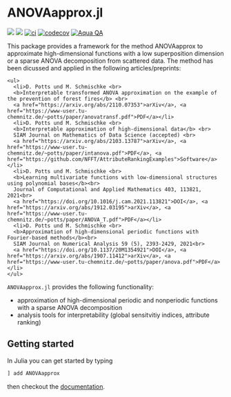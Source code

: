 # ANOVAapprox.jl

[![](https://img.shields.io/badge/docs-stable-blue.svg)](https://nfft.github.io/ANOVAapprox.jl/stable)
[![](https://img.shields.io/badge/docs-dev-blue.svg)](https://nfft.github.io/ANOVAapprox.jl/dev)
[![ci](https://github.com/NFFT/ANOVAapprox.jl/actions/workflows/ci.yml/badge.svg)](https://github.com/NFFT/ANOVAapprox.jl/actions?query=workflow%3ACI+branch%3Amain)
[![codecov](https://codecov.io/gh/NFFT/ANOVAapprox.jl/branch/main/graph/badge.svg?token=5RUDL3Z3S5)](https://codecov.io/gh/NFFT/ANOVAapprox.jl)
[![Aqua QA](https://img.shields.io/badge/Aqua.jl-%F0%9F%8C%A2-aqua.svg)](https://github.com/JuliaTesting/Aqua.jl)

This package provides a framework for the method ANOVAapprox to approximate high-dimensional functions with a low superposition dimension or a sparse ANOVA decomposition from scattered data. The method has been dicussed and applied in the following articles/preprints:

```@raw html
<ul>
  <li>D. Potts und M. Schmischke <br> 
  <b>Interpretable transformed ANOVA approximation on the example of the prevention of forest fires</b> <br>
  <a href="https://arxiv.org/abs/2110.07353">arXiv</a>, <a href="https://www-user.tu-chemnitz.de/~potts/paper/anovatransf.pdf">PDF</a></li>
  <li>D. Potts und M. Schmischke <br> 
  <b>Interpretable approximation of high-dimensional data</b> <br>
  SIAM Journal on Mathematics of Data Science (accepted) <br>
  <a href="https://arxiv.org/abs/2103.13787">arXiv</a>, <a href="https://www-user.tu-chemnitz.de/~potts/paper/intanova.pdf">PDF</a>, <a href="https://github.com/NFFT/AttributeRankingExamples">Software</a></li>
  <li>D. Potts und M. Schmischke <br> 
  <b>Learning multivariate functions with low-dimensional structures using polynomial bases</b><br>
  Journal of Computational and Applied Mathematics 403, 113821, 2021<br>
  <a href="https://doi.org/10.1016/j.cam.2021.113821">DOI</a>, <a href="https://arxiv.org/abs/1912.03195">arXiv</a>, <a href="https://www-user.tu-chemnitz.de/~potts/paper/ANOVA_T.pdf">PDF</a></li>
  <li>D. Potts und M. Schmischke <br> 
  <b>Approximation of high-dimensional periodic functions with Fourier-based methods</b><br>
  SIAM Journal on Numerical Analysis 59 (5), 2393-2429, 2021<br>
  <a href="https://doi.org/10.1137/20M1354921">DOI</a>, <a href="https://arxiv.org/abs/1907.11412">arXiv</a>, <a href="https://www-user.tu-chemnitz.de/~potts/paper/anova.pdf">PDF</a></li>
</ul>
```

`ANOVAapprox.jl` provides the following functionality:
- approximation of high-dimensional periodic and nonperiodic functions with a sparse ANOVA decomposition
- analysis tools for interpretability (global sensitvitiy indices, attribute ranking)

## Getting started

In Julia you can get started by typing

```julia
] add ANOVAapprox
```

then checkout the [documentation](https://nfft.github.io/ANOVAapprox.jl/stable/).
